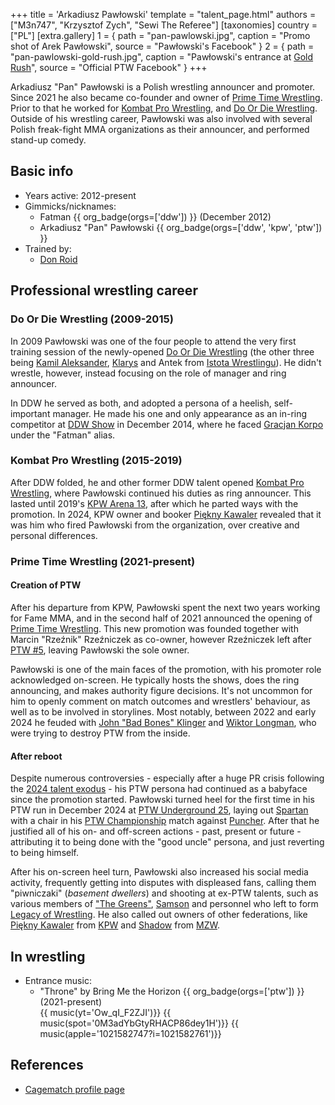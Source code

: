 +++
title = 'Arkadiusz Pawłowski'
template = "talent_page.html"
authors = ["M3n747", "Krzysztof Zych", "Sewi The Referee"]
[taxonomies]
country = ["PL"]
[extra.gallery]
1 = { path = "pan-pawlowski.jpg", caption = "Promo shot of Arek Pawłowski", source = "Pawłowski's Facebook" }
2 = { path = "pan-pawlowski-gold-rush.jpg", caption = "Pawłowski's entrance at [Gold Rush](@/e/ptw/2024-02-03-ptw-5-gold-rush.md)", source = "Official PTW Facebook" }
+++

Arkadiusz "Pan" Pawłowski is a Polish wrestling announcer and promoter. Since 2021 he also became co-founder and owner of [Prime Time Wrestling](@/o/ptw.md). Prior to that he worked for [Kombat Pro Wrestling](@/o/kpw.md), and [Do Or Die Wrestling](@/o/ddw.md). Outside of his wrestling career, Pawłowski was also involved with several Polish freak-fight MMA organizations as their announcer, and performed stand-up comedy.

## Basic info

* Years active: 2012-present
* Gimmicks/nicknames:
  - Fatman {{ org_badge(orgs=['ddw']) }} (December 2012)
  - Arkadiusz "Pan" Pawłowski {{ org_badge(orgs=['ddw', 'kpw', 'ptw']) }}
* Trained by:
  - [Don Roid](@/w/don-roid.md)

## Professional wrestling career

### Do Or Die Wrestling (2009-2015)

In 2009 Pawłowski was one of the four people to attend the very first training session of the newly-opened [Do Or Die Wrestling](@/o/ddw.md) (the other three being [Kamil Aleksander](@/w/kamil-aleksander.md), [Klarys](@/w/klarys.md) and Antek from [Istota Wrestlingu][yt-iw]).
He didn't wrestle, however, instead focusing on the role of manager and ring announcer.

In DDW he served as both, and adopted a persona of a heelish, self-important manager. He made his one and only appearance as an in-ring competitor at [DDW Show](@/e/ddw/2014-12-13-ddw-12.md) in December 2014, where he faced [Gracjan Korpo](@/w/gracjan-korpo.md) under the "Fatman" alias.

### Kombat Pro Wrestling (2015-2019)

After DDW folded, he and other former DDW talent opened [Kombat Pro Wrestling](@/o/kpw.md), where Pawłowski continued his duties as ring announcer.
This lasted until 2019's [KPW Arena 13](@/e/kpw/2019-04-05-kpw-arena-13-capo-di-tutti-capi.md), after which he parted ways with the promotion. In 2024, KPW owner and booker [Piękny Kawaler](@/w/piekny-kawaler.md) revealed that it was him who fired Pawłowski from the organization, over creative and personal differences.

### Prime Time Wrestling (2021-present)

#### Creation of PTW

After his departure from KPW, Pawłowski spent the next two years working for Fame MMA, and in the second half of 2021 announced the opening of [Prime Time Wrestling](@/o/ptw.md).
This new promotion was founded together with Marcin "Rzeźnik" Rzeźniczek as co-owner, however Rzeźniczek left after [PTW #5](@/e/ptw/2024-02-03-ptw-5-gold-rush.md), leaving Pawłowski the sole owner.

Pawłowski is one of the main faces of the promotion, with his promoter role acknowledged on-screen. He typically hosts the shows, does the ring announcing, and makes authority figure decisions. It's not uncommon for him to openly comment on match outcomes and wrestlers' behaviour, as well as to be involved in storylines. Most notably, between 2022 and early 2024 he feuded with [John "Bad Bones" Klinger](@/w/bad-bones.md) and [Wiktor Longman](@/w/wiktor-longman.md), who were trying to destroy PTW from the inside.

#### After reboot

Despite numerous controversies - especially after a huge PR crisis following the [2024 talent exodus](@/a/ptw-exits.md) - his PTW persona had continued as a babyface since the promotion started. Pawłowski turned heel for the first time in his PTW run in December 2024 at [PTW Underground 25](@/e/ptw/2024-12-07-ptw-underground-25.md), laying out [Spartan](@/w/spartan.md) with a chair in his [PTW Championship](@/c/ptw-championship.md) match against [Puncher](@/w/puncher.md). After that he justified all of his on- and off-screen actions - past, present or future - attributing it to being done with the "good uncle" persona, and just reverting to being himself.

After his on-screen heel turn, Pawłowski also increased his social media activity, frequently getting into disputes with displeased fans, calling them "piwniczaki" (_basement dwellers_) and shooting at ex-PTW talents, such as various members of ["The Greens"](@/a/the-greens.md), [Samson](@/w/samson.md) and personnel who left to form [Legacy of Wrestling](@/o/low.md). He also called out owners of other federations, like [Piękny Kawaler](@/w/piekny-kawaler.md) from [KPW](@/o/kpw.md) and [Shadow](@/w/shadow.md) from [MZW](@/o/mzw.md).

## In wrestling

* Entrance music:
  - "Throne" by Bring Me the Horizon
 {{ org_badge(orgs=['ptw']) }} (2021-present) <br>
 {{ music(yt='Ow_qI_F2ZJI')}}
 {{ music(spot='0M3adYbGtyRHACP86dey1H')}}
 {{ music(apple='1021582747?i=1021582761')}}

## References

* [Cagematch profile page](https://www.cagematch.net/?id=2&nr=6523)

[yt-iw]:https://www.youtube.com/@IstotaWrestlingu
